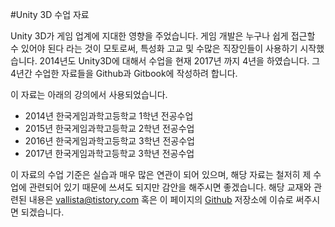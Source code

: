 #Unity 3D 수업 자료

Unity 3D가 게임 업계에 지대한 영향을 주었습니다. 게임 개발은 누구나 쉽게 접근할 수 있어야 된다 라는 것이 모토로써, 특성화 고교 및 수많은 직장인들이 사용하기 시작했습니다.
2014년도 Unity3D에 대해서 수업을 현재 2017년 까지 4년을 하였습니다. 그 4년간 수업한 자료들을 Github과 Gitbook에 작성하려 합니다.

이 자료는 아래의 강의에서 사용되었습니다.
- 2014년 한국게임과학고등학교 1학년 전공수업
- 2015년 한국게임과학고등학교 2학년 전공수업
- 2016년 한국게임과학고등학교 3학년 전공수업
- 2017년 한국게임과학고등학교 3학년 전공수업

이 자료의 수업 기준은 실습과 매우 많은 연관이 되어 있으며, 해당 자료는 철저히 제 수업에 관련되어 있기 때문에 쓰셔도 되지만 감안을 해주시면 좋겠습니다.
해당 교재와 관련된 내용은 vallista@tistory.com 혹은 이 페이지의 [Github](https://github.com/Vallista/unity-3d-teaching-material) 저장소에 이슈로 써주시면 되겠습니다.
